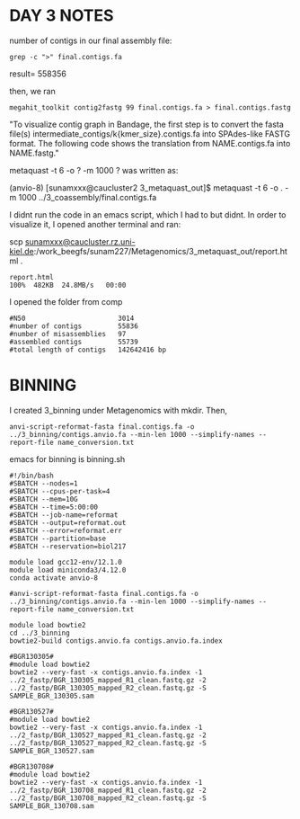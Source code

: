 DAY 3 NOTES
=
number of contigs in our final assembly file:
```
grep -c ">" final.contigs.fa
```
result= 558356

then, we ran
```
megahit_toolkit contig2fastg 99 final.contigs.fa > final.contigs.fastg                   
```
"To visualize contig graph in Bandage, the first step is to convert the fasta file(s) intermediate_contigs/k{kmer_size}.contigs.fa into SPAdes-like FASTG format. The following code shows the translation from NAME.contigs.fa into NAME.fastg."

metaquast -t 6 -o ? -m 1000 ? was written as:

(anvio-8) [sunamxxx@caucluster2 3_metaquast_out]$ metaquast -t 6 -o . -m 1000 ../3_coassembly/final.contigs.fa

I didnt run the code in an emacs script, which I had to but didnt.
In order to visualize it, I opened another terminal and ran:


scp sunamxxx@caucluster.rz.uni-kiel.de:/work_beegfs/sunam227/Metagenomics/3_metaquast_out/report.html .
```
report.html                                                                                                                                                 100%  482KB  24.8MB/s   00:00    
```

I opened the folder from comp
```
#N50	                   3014
#number of contigs         55836
#number of misassemblies   97
#assembled contigs         55739
#total length of contigs   142642416 bp
```

# BINNING
I created 3_binning under Metagenomics with mkdir. Then,
```
anvi-script-reformat-fasta final.contigs.fa -o ../3_binning/contigs.anvio.fa --min-len 1000 --simplify-names --report-file name_conversion.txt
```
emacs for binning is binning.sh
```
#!/bin/bash
#SBATCH --nodes=1
#SBATCH --cpus-per-task=4
#SBATCH --mem=10G
#SBATCH --time=5:00:00
#SBATCH --job-name=reformat
#SBATCH --output=reformat.out
#SBATCH --error=reformat.err
#SBATCH --partition=base
#SBATCH --reservation=biol217

module load gcc12-env/12.1.0
module load miniconda3/4.12.0
conda activate anvio-8

#anvi-script-reformat-fasta final.contigs.fa -o ../3_binning/contigs.anvio.fa --min-len 1000 --simplify-names --report-file name_conversion.txt

module load bowtie2
cd ../3_binning
bowtie2-build contigs.anvio.fa contigs.anvio.fa.index

#BGR130305#
#module load bowtie2
bowtie2 --very-fast -x contigs.anvio.fa.index -1 ../2_fastp/BGR_130305_mapped_R1_clean.fastq.gz -2 ../2_fastp/BGR_130305_mapped_R2_clean.fastq.gz -S SAMPLE_BGR_130305.sam

#BGR130527#
#module load bowtie2
bowtie2 --very-fast -x contigs.anvio.fa.index -1 ../2_fastp/BGR_130527_mapped_R1_clean.fastq.gz -2 ../2_fastp/BGR_130527_mapped_R2_clean.fastq.gz -S SAMPLE_BGR_130527.sam

#BGR130708#
#module load bowtie2
bowtie2 --very-fast -x contigs.anvio.fa.index -1 ../2_fastp/BGR_130708_mapped_R1_clean.fastq.gz -2 ../2_fastp/BGR_130708_mapped_R2_clean.fastq.gz -S SAMPLE_BGR_130708.sam

```
